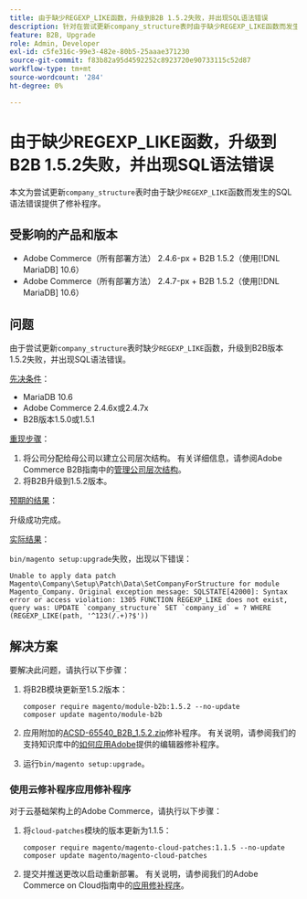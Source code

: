 ```yaml
---
title: 由于缺少REGEXP_LIKE函数，升级到B2B 1.5.2失败，并出现SQL语法错误
description: 针对在尝试更新company_structure表时由于缺少REGEXP_LIKE函数而发生SQL语法错误的问题，本文提供了一个修补程序。
feature: B2B, Upgrade
role: Admin, Developer
exl-id: c5fe316c-99e3-482e-80b5-25aaae371230
source-git-commit: f83b82a95d4592252c8923720e90733115c52d87
workflow-type: tm+mt
source-wordcount: '284'
ht-degree: 0%

---
```


# 由于缺少REGEXP_LIKE函数，升级到B2B 1.5.2失败，并出现SQL语法错误

本文为尝试更新`company_structure`表时由于缺少`REGEXP_LIKE`函数而发生的SQL语法错误提供了修补程序。

## 受影响的产品和版本

* Adobe Commerce（所有部署方法） 2.4.6-px + B2B 1.5.2（使用[!DNL MariaDB] 10.6）
* Adobe Commerce（所有部署方法） 2.4.7-px + B2B 1.5.2（使用[!DNL MariaDB] 10.6）

## 问题

由于尝试更新`company_structure`表时缺少`REGEXP_LIKE`函数，升级到B2B版本1.5.2失败，并出现SQL语法错误。

<u>先决条件</u>：

* MariaDB 10.6
* Adobe Commerce 2.4.6x或2.4.7x
* B2B版本1.5.0或1.5.1

<u>重现步骤</u>：

1. 将公司分配给母公司以建立公司层次结构。 有关详细信息，请参阅Adobe Commerce B2B指南中的[管理公司层次结构](https://experienceleague.adobe.com/en/docs/commerce-admin/b2b/company-management/manage-company-hierarchy)。
1. 将B2B升级到1.5.2版本。

<u>预期的结果</u>：

升级成功完成。

<u>实际结果</u>：

`bin/magento setup:upgrade`失败，出现以下错误：

```
Unable to apply data patch Magento\Company\Setup\Patch\Data\SetCompanyForStructure for module Magento_Company. Original exception message: SQLSTATE[42000]: Syntax error or access violation: 1305 FUNCTION REGEXP_LIKE does not exist, query was: UPDATE `company_structure` SET `company_id` = ? WHERE (REGEXP_LIKE(path, '^123(/.+)?$'))
```

## 解决方案

要解决此问题，请执行以下步骤：

1. 将B2B模块更新至1.5.2版本：

   ```
   composer require magento/module-b2b:1.5.2 --no-update
   composer update magento/module-b2b
   ```

1. 应用附加的[ACSD-65540_B2B_1.5.2.zip](assets/ACSD-65540_B2B_1.5.2.zip)修补程序。 有关说明，请参阅我们的支持知识库中的[如何应用Adobe](/help/how-to/general/how-to-apply-a-composer-patch-provided-by-magento.md)提供的编辑器修补程序。
1. 运行`bin/magento setup:upgrade`。

### 使用云修补程序应用修补程序

对于云基础架构上的Adobe Commerce，请执行以下步骤：

1. 将`cloud-patches`模块的版本更新为1.1.5：

   ```
   composer require magento/magento-cloud-patches:1.1.5 --no-update
   composer update magento/magento-cloud-patches
   ```

1. 提交并推送更改以启动重新部署。 有关说明，请参阅我们的Adobe Commerce on Cloud指南中的[应用修补程序](https://experienceleague.adobe.com/en/docs/commerce-on-cloud/user-guide/develop/upgrade/apply-patches)。

